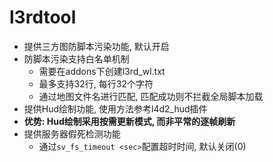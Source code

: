 # l3rdtool
- 提供三方图防脚本污染功能, 默认开启
- 防脚本污染支持白名单机制
  - 需要在addons下创建l3rd_wl.txt
  - 最多支持32行, 每行32个字符
  - 通过地图文件名进行匹配, 匹配成功则不拦截全局脚本加载
- 提供Hud绘制功能, 使用方法参考l4d2_hud插件
- **优势: Hud绘制采用按需更新模式, 而非平常的逐帧刷新**
- 提供服务器假死检测功能
  - 通过`sv_fs_timeout <sec>`配置超时时间, 默认关闭(0)
